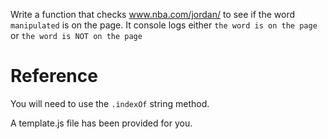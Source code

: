 Write a function that checks www.nba.com/jordan/ to see if the word `manipulated` is on the page. It console logs either `the word is on the page` or `the word is NOT on the page`
# Reference

You will need to use the `.indexOf` string method.

A template.js file has been provided for you.
